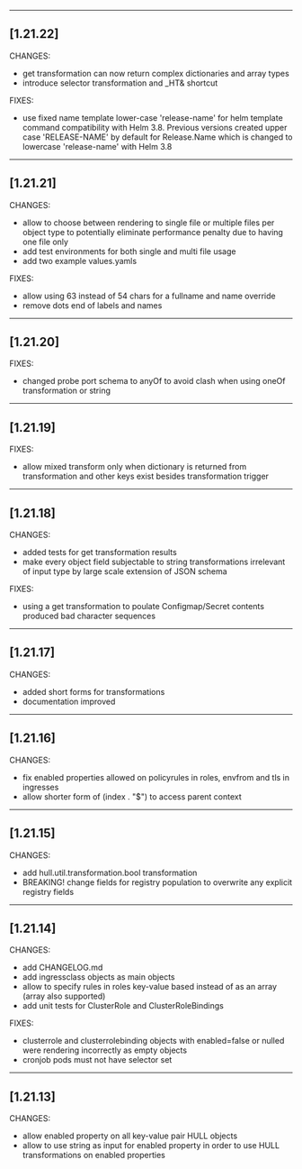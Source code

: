 ------------------
[1.21.22]
------------------
CHANGES:
- get transformation can now return complex dictionaries and array types
- introduce selector transformation and _HT& shortcut

FIXES:
- use fixed name template lower-case 'release-name' for helm template command compatibility with Helm 3.8. Previous versions created upper case 'RELEASE-NAME' by default for Release.Name which is changed to lowercase 'release-name' with Helm 3.8

------------------
[1.21.21]
------------------
CHANGES:
- allow to choose between rendering to single file or multiple files per object type to potentially eliminate performance penalty due to having one file only
- add test environments for both single and multi file usage
- add two example values.yamls

FIXES:
- allow using 63 instead of 54 chars for a fullname and name override
- remove dots end of labels and names

------------------
[1.21.20]
------------------
FIXES:
- changed probe port schema to anyOf to avoid clash when using oneOf transformation or string

------------------
[1.21.19]
------------------
FIXES:
- allow mixed transform only when dictionary is returned from transformation and other keys exist besides transformation trigger

------------------
[1.21.18]
------------------
CHANGES:
- added tests for get transformation results
- make every object field subjectable to string transformations irrelevant of input type by large scale extension of JSON schema

FIXES:
- using a get transformation to poulate Configmap/Secret contents produced bad 
character sequences

------------------
[1.21.17]
------------------
CHANGES:
- added short forms for transformations
- documentation improved

------------------
[1.21.16]
------------------
CHANGES:
- fix enabled properties allowed on policyrules in roles, envfrom and tls in ingresses
- allow shorter form of (index . "$") to access parent context

------------------
[1.21.15]
------------------

CHANGES:
- add hull.util.transformation.bool transformation
- BREAKING! change fields for registry population to overwrite any explicit registry fields 

------------------
[1.21.14]
------------------

CHANGES:
- add CHANGELOG.md
- add ingressclass objects as main objects
- allow to specify rules in roles key-value based instead of as an array (array also supported)
- add unit tests for ClusterRole and ClusterRoleBindings

FIXES: 
- clusterrole and clusterrolebinding objects with enabled=false or nulled were rendering incorrectly as empty objects 
- cronjob pods must not have selector set

------------------
[1.21.13]
------------------
CHANGES: 
- allow enabled property on all key-value pair HULL objects
- allow to use string as input for enabled property in order to use HULL transformations on enabled properties